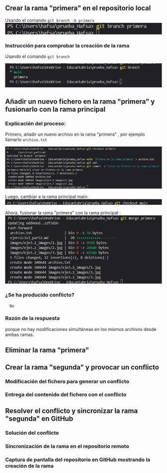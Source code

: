 ## Crear la rama "primera" en el repositorio local
 Usando el comando `git branch -b primera`
![jzcr](./images/eje3.2_images/1.jpg)



  ### Instrucción para comprobar la creación de la rama
Usando el comando `git branch`

![jzcr](./images/eje3.2_images/2.jpg)

## Añadir un nuevo fichero en la rama "primera" y fusionarlo con la rama principal


   ### Explicación del proceso:
 Primero, añadir un nuevo archivo en la rama "primera" , por ejemplo llamarlo `archivo.txt`

   ![jzcr](./images/eje3.2_images/3.jpg)

Luego, cambiar a la rama principal main:
![jzcr](./images/eje3.2_images/4.jpg)

Ahora, fusionar la rama "primera" con la rama principal :
![jzcr](./images/eje3.2_images/5.jpg)

   ### ¿Se ha producido conflicto?
      No 

   ### Razón de la respuesta
porque no hay modificaciones simultáneas en los mismos archivos desde ambas ramas.


## Eliminar la rama "primera"




## Crear la rama "segunda" y provocar un conflicto




   ### Modificación del fichero para generar un conflicto



   ### Entrega del contenido del fichero con el conflicto




## Resolver el conflicto y sincronizar la rama "segunda" en GitHub




   ### Solución del conflicto




   ### Sincronización de la rama en el repositorio remoto



   ### Captura de pantalla del repositorio en GitHub mostrando la creación de la rama